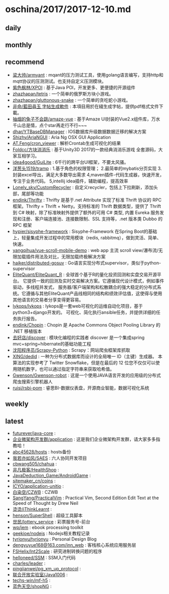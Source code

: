 # oschina/2017/2017-12-10.md



## daily



## monthly



## recommend

- [梁大帅/armyant](http://git.oschina.net/plug/armyant) : mqant的压力测试工具，使用golang语言编写，支持http和mqtt协议的压测测试。也支持自定义压测模块。
- [紫色枫林/XPOI](http://git.oschina.net/izifeng/XPOI) : 基于Java POI，开发更多、更便捷的开源组件
- [zhazhapan/tetris](http://git.oschina.net/zhazhapan_admin/tetris) : 一个简单的俄罗斯方块小游戏。
- [zhazhapan/gluttonous-snake](http://git.oschina.net/zhazhapan_admin/gluttonous-snake) : 一个简单的贪吃蛇小游戏。
- [非命/藍田尋玉 字帖生成軟件](http://git.oschina.net/antidestiny/calligraphy) : 本項目用於在綫生成字帖，提供pdf格式文件下載。
- [抽烟的兔子不会跳/amaze-vue](http://git.oschina.net/XuecongJi/amaze-vue) : 基于Amaze UI封装的Vue2.x组件库，万水千山总是情，点个star再走行不行~~~
- [dhar/YTBaseDBManager](http://git.oschina.net/dhar/YTBaseDBManager) : IOS数据库升级数据数据迁移的解决方案
- [Shizhy/AriaNGUI](http://git.oschina.net/petera/AriaNGUI) : Aria Ng OSX GUI Application
- [AT.Feng/cron_viewer](http://git.oschina.net/athurg/cron_viewer) : 解析Crontab生成可视化的结果
- [Foldcc/方块消消乐](http://git.oschina.net/Foldcc/FangKuaiXiaoXiaoLe) : 基于Unity3D 2017的一款经典消消乐游戏 全套源码，大家互相学习。
- [idea4good/GuiLite](http://git.oschina.net/idea4good/GuiLite) : 6千行的跨平台UI框架，不要太风骚。
- [洋葱头1519/tramp](http://git.oschina.net/YangCongTou1519/tramp) : 1.基于角色的权限管理； 2.最简单的mybatis分页实现 3.封装excel导出，满足大多数导出需求 4,maven插件-代码生成器，快速开发，专注于业务代码。 5,intellij idea插件，辅助编程，提高效率
- [Lonely_sky/CustomRecycler](http://git.oschina.net/customrecycler/customrecycler) : 自定义recycler，包括上下拉刷新，添加头部，尾部等功能
- [endink/Thrifty](http://git.oschina.net/endink/Thrifty) : Thrifty 是基于.net Attribute 实现了标准 Thrift 协议的 RPC 框架。Thrifty = Thrift + Netty。支持标准的 Thrift 数据类型，提供了 Thrift 到 C# 映射，除了标准映射外提供了额外的可用 C# 类型, 内置 Eureka 服务发现和注册、客户端连接池、连接数限制、SSL 支持等，.net 版本类 Dubbo 的 RPC 框架
- [hypier/sisyphe-framework](http://git.oschina.net/hypier/sisyphe-framework) : Sisyphe-Framework 在Spring Boot的基础上，轻量集成开发过程中的常用模块（redis, rabbitmq），做到灵活、简单、快速。
- [yangqihua/vue-scroll-mobile-demo](http://git.oschina.net/yangqihua/vue-scroll-mobile-demo) : web app 主流 scroll view/瀑布流/无限加载插件用法及对比，无限加载终极解决方案
- [haiker/distributed-gosuv](http://git.oschina.net/ihaiker/distributed-gosuv) : Go语言实现分布式supervisor，类似于python-supervisor
- [EliteQuant/EliteQuant_R](http://git.oschina.net/EliteQuant/EliteQuant_R) : 全球首个基于R的量化投资回测和实盘交易开源平台。 它提供一致的回测及实时交易解决方案。它遵循现代设计模式，例如事件驱动，多线程并发式， 服务器/客户端架构和松散耦合的强大稳定的分布式系统。它遵循与其他EliteQuant产品线相同的结构和绩效评估值，这使得与使用其他语言的交易者分享变得更容易。
- [lykops/lykops](http://git.oschina.net/lyk-ops/lykops) : lykops是一套web可视化的运维自动化项目，基于python3+django开发的。 可视化、简化执行ansible任务，并提供详细的任务执行报告。
- [endink/Chopin](http://git.oschina.net/endink/Chopin) : Chopin 是 Apache Commons Object Pooling Library 的 .NET 移植版本
- [去好店/discover](http://git.oschina.net/quhaodian/disconver) : 模块化编程的实践者 discover 是一个集成spring mvc+spring+hibernate的基础功能工程
- [沈阳程序员/Scrapy-Python](http://git.oschina.net/shenyangpy/scrapy) : Scrapy：网站爬虫框架库抓取
- [XING/dedid](http://git.oschina.net/dekuan/dedid) : 一种为分布式数据库而设计的全局唯一 ID（主键）生成器。 本算法的实现参考了 Twitter Snowflake，但是在最后的 12 位您不仅仅可以使用随机数字，也可以通过指定字符串来获取哈希值。
- [Gwenson/Gwenson-robot](http://git.oschina.net/wgs123/Gwenson-robot) : 这是一个使用JAVA语言开发的应用级的分布式爬虫搜索引擎机器人
- [ruisi/rsbi-pom](http://git.oschina.net/ruisibi/rsbi-pom) : 睿思BI-数据仪表盘，开源商业智能，数据可视化系统


## weekly



## latest

- [futurever/java-core](http://git.oschina.net/futurever/java-core) : 
- [企业微架构开发群/application](http://git.oschina.net/QiYeWeiJiaGouKaiFaQun/application) : 这是我们企业微架构开发群，请大家多多指教哈！
- [abc45628/hosts](http://git.oschina.net/abc45628/hosts) : hosts备份
- [我若亦如风/SAES](http://git.oschina.net/WoRuoYiRuFeng/SAES) : 六人协同开发项目
- [cbwang505/chahua](http://git.oschina.net/cbwang505/chahua) : 
- [非凡极客/HealthShop](http://git.oschina.net/Raingor526/HealthShop) : 
- [JavaDeduction_Game/AndroidGame](http://git.oschina.net/JavaDeduction_Game/AndroidGame) : 
- [sitemaker_cn/coins](http://git.oschina.net/sitemaker_cn/coins) : 
- [ICYO/application-unitio](http://git.oschina.net/icyo/application-unitio) : 
- [白染空/CZWB](http://git.oschina.net/huig86265/CZWB) : CZWB
- [SangYang/PracticalVim](http://git.oschina.net/yss28/PracticalVim) : Practical Vim, Second Edition Edit Text at the Speed of Thought by Drew Neil
- [烫烫/iThinkLearnt](http://git.oschina.net/iamtang/iThinkLearnt) : 
- [henson/SuperShell](http://git.oschina.net/henson01/SuperShell) : 超级工具脚本
- [世民/lottery_service](http://git.oschina.net/young1993/lottery_service) : 彩票服务号-前台
- [wp/jem](http://git.oschina.net/phylame/jem) : ebook processing toolkit
- [geekioe/nodejs](http://git.oschina.net/geekioe/nodejs) : Nodejs相关教程记录
- [tyrionyu/tyrionyu](http://git.oschina.net/tyrionyu/tyrionyu) : Personal Design Blog
- [dengyuyue168@163.com/inn_web](http://git.oschina.net/dyyaidfy/inn_web) : 客栈核心系统应用服务层
- [FSHelix/Int2Scale](http://git.oschina.net/FSHelix/Int2Scale) : 研究进制转换问题的程序
- [helloneed/SSM](http://git.oschina.net/rainyn/SSM) : SSM入门代码
- [charles/leader](http://git.oschina.net/heqiawen/leader) : 
- [pingjianwei/pg_xm_up_protocol](http://git.oschina.net/pingjianwei/pg_xm_up_protocol) : 
- [联合开放实验室/Java1006](http://git.oschina.net/ychs168/Java1006) : 
- [techs-win/mf-h5](http://git.oschina.net/techs-win/mf-h5) : 
- [蓝色天空/shopNG](http://git.oschina.net/gs80140/shopNG) : 